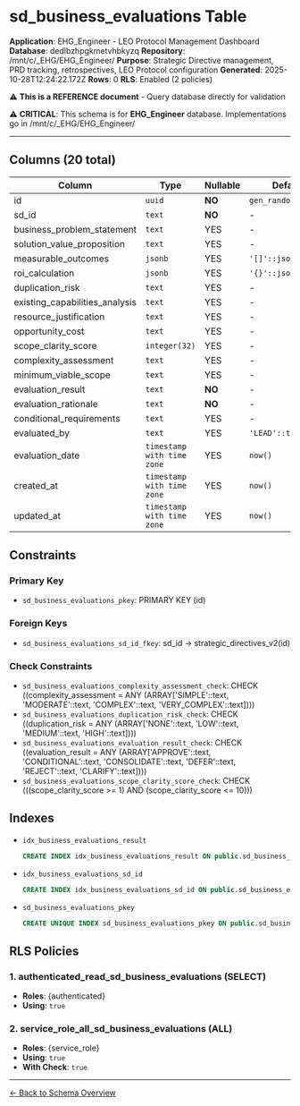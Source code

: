# sd_business_evaluations Table

**Application**: EHG_Engineer - LEO Protocol Management Dashboard
**Database**: dedlbzhpgkmetvhbkyzq
**Repository**: /mnt/c/_EHG/EHG_Engineer/
**Purpose**: Strategic Directive management, PRD tracking, retrospectives, LEO Protocol configuration
**Generated**: 2025-10-28T12:24:22.172Z
**Rows**: 0
**RLS**: Enabled (2 policies)

⚠️ **This is a REFERENCE document** - Query database directly for validation

⚠️ **CRITICAL**: This schema is for **EHG_Engineer** database. Implementations go in /mnt/c/_EHG/EHG_Engineer/

---

## Columns (20 total)

| Column | Type | Nullable | Default | Description |
|--------|------|----------|---------|-------------|
| id | `uuid` | **NO** | `gen_random_uuid()` | - |
| sd_id | `text` | **NO** | - | - |
| business_problem_statement | `text` | YES | - | - |
| solution_value_proposition | `text` | YES | - | - |
| measurable_outcomes | `jsonb` | YES | `'[]'::jsonb` | - |
| roi_calculation | `jsonb` | YES | `'{}'::jsonb` | - |
| duplication_risk | `text` | YES | - | - |
| existing_capabilities_analysis | `text` | YES | - | - |
| resource_justification | `text` | YES | - | - |
| opportunity_cost | `text` | YES | - | - |
| scope_clarity_score | `integer(32)` | YES | - | - |
| complexity_assessment | `text` | YES | - | - |
| minimum_viable_scope | `text` | YES | - | - |
| evaluation_result | `text` | **NO** | - | - |
| evaluation_rationale | `text` | **NO** | - | - |
| conditional_requirements | `text` | YES | - | - |
| evaluated_by | `text` | YES | `'LEAD'::text` | - |
| evaluation_date | `timestamp with time zone` | YES | `now()` | - |
| created_at | `timestamp with time zone` | YES | `now()` | - |
| updated_at | `timestamp with time zone` | YES | `now()` | - |

## Constraints

### Primary Key
- `sd_business_evaluations_pkey`: PRIMARY KEY (id)

### Foreign Keys
- `sd_business_evaluations_sd_id_fkey`: sd_id → strategic_directives_v2(id)

### Check Constraints
- `sd_business_evaluations_complexity_assessment_check`: CHECK ((complexity_assessment = ANY (ARRAY['SIMPLE'::text, 'MODERATE'::text, 'COMPLEX'::text, 'VERY_COMPLEX'::text])))
- `sd_business_evaluations_duplication_risk_check`: CHECK ((duplication_risk = ANY (ARRAY['NONE'::text, 'LOW'::text, 'MEDIUM'::text, 'HIGH'::text])))
- `sd_business_evaluations_evaluation_result_check`: CHECK ((evaluation_result = ANY (ARRAY['APPROVE'::text, 'CONDITIONAL'::text, 'CONSOLIDATE'::text, 'DEFER'::text, 'REJECT'::text, 'CLARIFY'::text])))
- `sd_business_evaluations_scope_clarity_score_check`: CHECK (((scope_clarity_score >= 1) AND (scope_clarity_score <= 10)))

## Indexes

- `idx_business_evaluations_result`
  ```sql
  CREATE INDEX idx_business_evaluations_result ON public.sd_business_evaluations USING btree (evaluation_result)
  ```
- `idx_business_evaluations_sd_id`
  ```sql
  CREATE INDEX idx_business_evaluations_sd_id ON public.sd_business_evaluations USING btree (sd_id)
  ```
- `sd_business_evaluations_pkey`
  ```sql
  CREATE UNIQUE INDEX sd_business_evaluations_pkey ON public.sd_business_evaluations USING btree (id)
  ```

## RLS Policies

### 1. authenticated_read_sd_business_evaluations (SELECT)

- **Roles**: {authenticated}
- **Using**: `true`

### 2. service_role_all_sd_business_evaluations (ALL)

- **Roles**: {service_role}
- **Using**: `true`
- **With Check**: `true`

---

[← Back to Schema Overview](../database-schema-overview.md)
